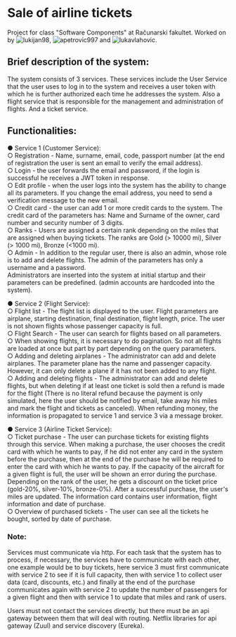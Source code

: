 # Sale of airline tickets 
Project for class "Software Components" at Računarski fakultet. Worked on by ![lukijan98](https://github.com/lukijan98), ![apetrovic997](https://github.com/apetrovic997) and ![lukavlahovic](https://github.com/lukavlahovic).

## Brief description of the system:

The system consists of 3 services. These services include the User Service that the user uses to log in to the system and receives a user token with which he is further authorized each time he addresses the system. Also a flight service that is responsible for the management and administration of flights. And a ticket service.

## Functionalities:

● Service 1 (Customer Service):\
○ Registration - Name, surname, email, code, passport number (at the end of registration the user is sent an email to verify the email address).\
○ Login - the user forwards the email and password, if the login is successful he receives a JWT token in response.\
○ Edit profile - when the user logs into the system has the ability to change all its parameters. If you change the email address, you need to send a verification message to the new email.\
○ Credit card - the user can add 1 or more credit cards to the system. The credit card of the parameters has: Name and Surname of the owner, card number and security number of 3 digits.\
○ Ranks - Users are assigned a certain rank depending on the miles that are assigned when buying tickets. The ranks are Gold (> 10000 mi), Silver (> 1000 mi), Bronze (<1000 mi).\
○ Admin - In addition to the regular user, there is also an admin, whose role is to add and delete flights. The admin of the parameters has only a username and a password.\
Administrators are inserted into the system at initial startup and their parameters can be predefined. (admin accounts are hardcoded into the system).

● Service 2 (Flight Service):\
○ Flight list - The flight list is displayed to the user. Flight parameters are airplane, starting destination, final destination, flight length, price. The user is not shown flights whose passenger capacity is full.\
○ Flight Search - The user can search for flights based on all parameters.\
○ When showing flights, it is necessary to do pagination. So not all flights are loaded at once but part by part depending on the query parameters.\
○ Adding and deleting airplanes - The administrator can add and delete airplanes. The parameter plane has the name and passenger capacity. However, it can only delete a plane if it has not been added to any flight.\
○ Adding and deleting flights - The administrator can add and delete flights, but when deleting if at least one ticket is sold then a refund is made for the flight (There is no literal refund because the payment is only simulated, here the user should be notified by email, take away his miles and mark the flight and tickets as canceled). When refunding money, the information is propagated to service 1 and service 3 via a message broker.

● Service 3 (Airline Ticket Service):\
○ Ticket purchase - The user can purchase tickets for existing flights through this service. When making a purchase, the user chooses the credit card with which he wants to pay, if he did not enter any card in the system before the purchase, then at the end of the purchase he will be required to enter the card with which he wants to pay. If the capacity of the aircraft for a given flight is full, the user will be shown an error during the purchase. Depending on the rank of the user, he gets a discount on the ticket price (gold-20%, silver-10%, bronze-0%). After a successful purchase, the user's miles are updated. The information card contains user information, flight information and date of purchase.\
○ Overview of purchased tickets - The user can see all the tickets he bought, sorted by date of purchase.

### Note:

Services must communicate via http. For each task that the system has to process, if necessary, the services have to communicate with each other, one example would be to buy tickets, here service 3 must first communicate with service 2 to see if it is full capacity, then with service 1 to collect user data (card, discounts, etc.) and finally at the end of the purchase communicates again with service 2 to update the number of passengers for a given flight and then with service 1 to update that miles and rank of users.

Users must not contact the services directly, but there must be an api gateway between them that will deal with routing. Netflix libraries for api gateway (Zuul) and service discovery (Eureka).
